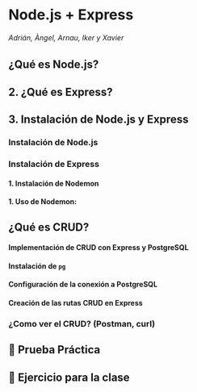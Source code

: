 # Node.js + Express

###### Adrián, Àngel, Arnau, Iker y Xavier

## ¿Qué es Node.js?

## 2. ¿Qué es Express?


## 3. Instalación de Node.js y Express
### Instalación de Node.js
### Instalación de Express
#### 1. Instalación de Nodemon
#### 1. Uso de Nodemon: 

## ¿Qué es CRUD?
#### Implementación de CRUD con Express y PostgreSQL
#### Instalación de `pg`
#### Configuración de la conexión a PostgreSQL
#### Creación de las rutas CRUD en Express
### ¿Como ver el CRUD? (Postman, curl)
## 📝 Prueba  Práctica
## 📝 Ejercicio para la clase
